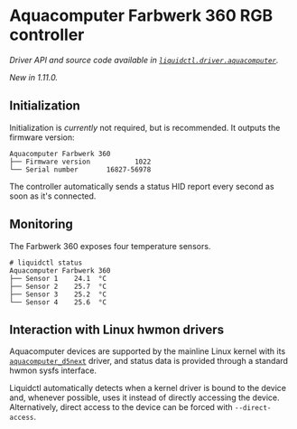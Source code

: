# Aquacomputer Farbwerk 360 RGB controller
_Driver API and source code available in [`liquidctl.driver.aquacomputer`](../liquidctl/driver/aquacomputer.py)._

_New in 1.11.0._  

## Initialization

Initialization is _currently_ not required, but is recommended. It outputs the firmware version:

```
Aquacomputer Farbwerk 360
├── Firmware version           1022
└── Serial number       16827-56978
```

The controller automatically sends a status HID report every second as soon as it's connected.

## Monitoring

The Farbwerk 360 exposes four temperature sensors.

```
# liquidctl status
Aquacomputer Farbwerk 360
├── Sensor 1    24.1  °C
├── Sensor 2    25.7  °C
├── Sensor 3    25.2  °C
└── Sensor 4    25.6  °C
```

## Interaction with Linux hwmon drivers
[Linux hwmon]: #interaction-with-linux-hwmon-drivers

Aquacomputer devices are supported by the mainline Linux kernel with its
[`aquacomputer_d5next`] driver, and status data is provided through a standard
hwmon sysfs interface.

Liquidctl automatically detects when a kernel driver is bound to the device
and, whenever possible, uses it instead of directly accessing the device.
Alternatively, direct access to the device can be forced with
`--direct-access`.

[`aquacomputer_d5next`]: https://www.kernel.org/doc/html/latest/hwmon/aquacomputer_d5next.html
